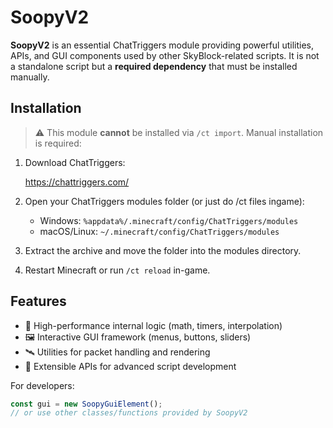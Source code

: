 # SoopyV2

**SoopyV2** is an essential ChatTriggers module providing powerful utilities, APIs, and GUI components used by other SkyBlock-related scripts. It is not a standalone script but a **required dependency** that must be installed manually.

## Installation

> ⚠️ This module **cannot** be installed via `/ct import`. Manual installation is required:

1. Download ChatTriggers:

   https://chattriggers.com/

2. Open your ChatTriggers modules folder (or just do /ct files ingame):  
   - Windows: `%appdata%/.minecraft/config/ChatTriggers/modules`  
   - macOS/Linux: `~/.minecraft/config/ChatTriggers/modules`

3. Extract the archive and move the folder into the modules directory. 

4. Restart Minecraft or run `/ct reload` in-game.

## Features

- 🧠 High-performance internal logic (math, timers, interpolation)  
- 🖼️ Interactive GUI framework (menus, buttons, sliders)  
- 🛰️ Utilities for packet handling and rendering  
- 🔌 Extensible APIs for advanced script development

For developers:  
```js
const gui = new SoopyGuiElement();
// or use other classes/functions provided by SoopyV2
